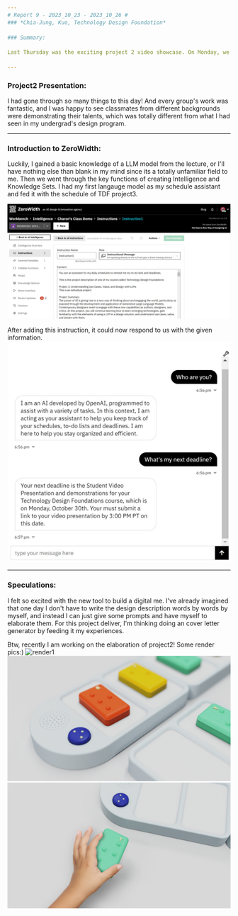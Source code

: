 ```yaml
---
# Report 9 - 2023_10_23 - 2023_10_26 #
### *Chia-Jung, Kuo, Technology Design Foundation*

### Summary:

Last Thursday was the exciting project 2 video showcase. On Monday, we got started with building our own LLM model. 

---
```


### Project2 Presentation:
I had gone through so many things to this day! And every group's work was fantastic, and I was happy to see classmates from different backgrounds were demonstrating their talents, which was totally different from what I had seen in my undergrad's design program. 

---

### Introduction to ZeroWidth:
Luckily, I gained a basic knowledge of a LLM model from the lecture, or I'll have nothing else than blank in my mind since its a totally unfamiliar field to me. Then we went through the key functions of creating Intelligence and Knowledge Sets. 
I had my first langauge model as my schedule assistant and fed it with the schedule of TDF project3.

![Assigning the role of the model](https://github.com/Berkeley-MDes/tdf-fa23-chiajungkuo/blob/main/weekly-reports/report9/2023_10_23_zerowidth-1.jpg)

After adding this instruction, it could now respond to us with the given information. 
![First talk with my assistant](https://github.com/Berkeley-MDes/tdf-fa23-chiajungkuo/blob/main/weekly-reports/report9/2023_10_23_zerowidth-2.jpg)

---

### Speculations:
I felt so excited with the new tool to build a digital me. I've already imagined that one day I don't have to write the design description words by words by myself, and instead I can just give some prompts and have myself to elaborate them. For this project deliver, I'm thinking doing an cover letter generator by feeding it my experiences.

Btw, recently I am working on the elaboration of project2! Some render pics:)
![render1](https://github.com/Berkeley-MDes/tdf-fa23-chiajungkuo/blob/main/weekly-reports/report9/biggirl-edited.png)
![render2](https://github.com/Berkeley-MDes/tdf-fa23-chiajungkuo/blob/main/weekly-reports/report9/connection.4.png)
![render3](https://github.com/Berkeley-MDes/tdf-fa23-chiajungkuo/blob/main/weekly-reports/report9/ergo-whand.png)
